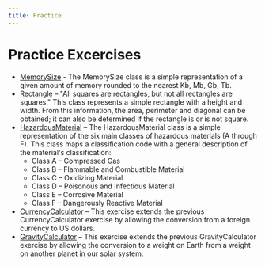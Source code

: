 ```yaml
---
title: Practice
---
```

# Practice Excercises

* [MemorySize](MemorySize.md) - The MemorySize class is a simple representation of a given amount of memory rounded to the nearest Kb, Mb, Gb, Tb.
* [Rectangle](Rectangle.md) – "All squares are rectangles, but not all rectangles are squares." This class represents a simple rectangle with a height and width. From this information, the area, perimeter and diagonal can be obtained; it can also be determined if the rectangle is or is not square.
* [HazardousMaterial](HazardousMaterial.md) – The HazardousMaterial class is a simple representation of the six main classes of hazardous materials (A through F). This class maps a classification code with a general description of the material's classification:
  * Class A – Compressed Gas
  * Class B – Flammable and Combustible Material
  * Class C – Oxidizing Material
  * Class D – Poisonous and Infectious Material
  * Class E – Corrosive Material
  * Class F – Dangerously Reactive Material
* [CurrencyCalculator](CurrencyCalculator.md) – This exercise extends the previous CurrencyCalculator exercise by allowing the conversion from a foreign currency to US dollars.
* [GravityCalculator](GravityCalculator.md) – This exercise extends the previous GravityCalculator exercise by allowing the conversion to a weight on Earth from a weight on another planet in our solar system.
